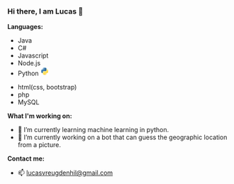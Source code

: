 ### Hi there, I am Lucas 👋

**Languages:**
- Java
- C#
- Javascript
- Node.js
- Python <img src="https://raw.githubusercontent.com/devicons/devicon/master/icons/python/python-original.svg" alt="python" width="20" height="20"/> </a> </p>
- html(css, bootstrap)
- php
- MySQL

**What I'm working on:**
- 🌱 I’m currently learning machine learning in python.
- 🔭 I’m currently working on a bot that can guess the geographic location from a picture.

**Contact me:**
- 📫 lucasvreugdenhil@gmail.com

<!--
**Lucas-Vreugdenhil/Lucas-Vreugdenhil** is a ✨ _special_ ✨ repository because its `README.md` (this file) appears on your GitHub profile.

Here are some ideas to get you started:

- 🔭 I’m currently working on a bot that can guess the geographic location from a picture.
- 🌱 I’m currently learning machine learning.
- 👯 I’m looking to collaborate on ...
- 🤔 I’m looking for help with ...
- 💬 Ask me about ...
- 📫 How to reach me: ...
- 😄 Pronouns: ...
- ⚡ Fun fact: ...
-->
